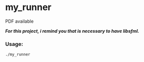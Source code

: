 # my_runner
PDF available

___For this project, i remind you that is necessary to have libsfml.___
### Usage:
    ./my_runner

<test>
